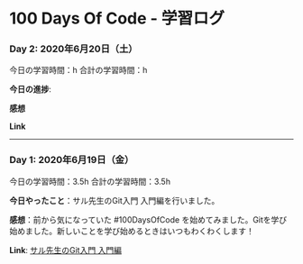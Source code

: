 # 100 Days Of Code - 学習ログ

### Day 2: 2020年6月20日（土）
今日の学習時間：h
合計の学習時間：h

**今日の進捗**: 

**感想** 

**Link**

***

### Day 1: 2020年6月19日（金）
今日の学習時間：3.5h
合計の学習時間：3.5h

**今日やったこと**：サル先生のGit入門 入門編を行いました。

**感想**：前から気になっていた #100DaysOfCode を始めてみました。Gitを学び始めました。新しいことを学び始めるときはいつもわくわくします！

**Link**: [サル先生のGit入門 入門編](https://backlog.com/ja/git-tutorial/intro/01/)
